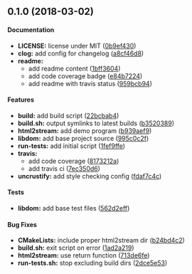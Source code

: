<a name="0.1.0"></a>
## 0.1.0 (2018-03-02)


#### Documentation

* **LICENSE:**  license under MIT ([0b9ef430](0b9ef430))
* **clog:**  add config for changelog ([a8cf46d8](a8cf46d8))
* **readme:**
  *  add readme content ([1bff3604](1bff3604))
  *  add code coverage badge ([e84b7224](e84b7224))
  *  add readme with travis status ([959bcb94](959bcb94))

#### Features

* **build:**  add build script ([22bcbab4](22bcbab4))
* **build.sh:**  output symlinks to latest builds ([b3520389](b3520389))
* **html2stream:**  add demo program ([b939aef9](b939aef9))
* **libdom:**  add base project source ([995c0c2f](995c0c2f))
* **run-tests:**  add initial script ([1fef9ffe](1fef9ffe))
* **travis:**
  *  add code coverage ([8173212a](8173212a))
  *  add travis ci ([7ec350d6](7ec350d6))
* **uncrustify:**  add style checking config ([fdaf7c4c](fdaf7c4c))

#### Tests

* **libdom:**  add base test files ([562d2eff](562d2eff))

#### Bug Fixes

* **CMakeLists:**  include proper html2stream dir ([b24bd4c2](b24bd4c2))
* **build.sh:**  exit script on error ([1ad2a219](1ad2a219))
* **html2stream:**  use return function ([713de6fe](713de6fe))
* **run-tests.sh:**  stop excluding build dirs ([2dce5e53](2dce5e53))



